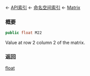 ← [API索引](Api-Index) ← [命名空间索引](Namespace-Index) ← [Matrix](VRageMath.Matrix)

### 概要

```csharp
public float M22
```

Value at row 2 column 2 of the matrix.

### 返回

[float](https://docs.microsoft.com/en-us/dotnet/api/System.Single?view=netframework-4.6)

